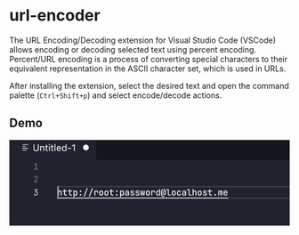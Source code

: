 # url-encoder

The URL Encoding/Decoding extension for Visual Studio Code (VSCode) allows encoding or decoding selected text using percent encoding. Percent/URL encoding is a process of converting special characters to their equivalent representation in the ASCII character set, which is used in URLs.

After installing the extension, select the desired text and open the command palette (`Ctrl+Shift+p`) and select encode/decode actions.

## Demo

![screen-gif](./images/vscode-urlencoder-demo.gif)
